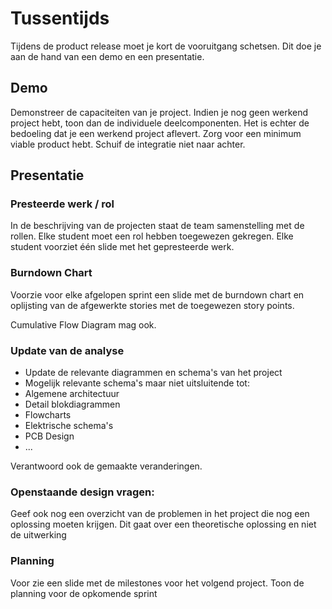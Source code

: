 # Tussentijds
Tijdens de product release moet je kort de vooruitgang schetsen. Dit doe je aan de hand van een
demo en een presentatie.

## Demo
Demonstreer de capaciteiten van je project. Indien je nog geen werkend project
hebt, toon dan de individuele deelcomponenten.  Het is echter de bedoeling dat
je een werkend project aflevert. Zorg voor een minimum viable product
hebt. Schuif de integratie niet naar achter.

## Presentatie

### Presteerde werk / rol
In de beschrijving van de projecten staat de team samenstelling met de rollen.
Elke student moet een rol hebben toegewezen gekregen. Elke student voorziet één
slide met het gepresteerde werk.

### Burndown Chart
Voorzie voor elke afgelopen sprint een slide met de burndown chart en
oplijsting van de afgewerkte stories met de toegewezen story points.

Cumulative Flow Diagram mag ook.

### Update van de analyse
- Update de relevante diagrammen en schema's van het project
- Mogelijk relevante schema's maar niet uitsluitende tot:
- Algemene architectuur
- Detail blokdiagrammen
- Flowcharts
- Elektrische schema's
- PCB Design
- ...

Verantwoord ook de gemaakte veranderingen. 

### Openstaande design vragen:
Geef ook nog een overzicht van de problemen in het project die nog een
oplossing moeten krijgen. Dit gaat over een theoretische oplossing en niet de
uitwerking

### Planning
Voor zie een slide met de milestones voor het volgend project. Toon de planning
voor de opkomende sprint
